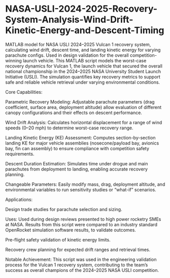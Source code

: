 # NASA-USLI-2024-2025-Recovery-System-Analysis-Wind-Drift-Kinetic-Energy-and-Descent-Timing
MATLAB model for NASA USLI 2024–2025 Vulcan 1 recovery system, calculating wind drift, descent time, and landing kinetic energy for varying parachute configs. Used in design validation for the overall competition-winning launch vehicle.
This MATLAB script models the worst-case recovery dynamics for Vulcan 1, the launch vehicle that secured the overall national championship in the 2024–2025 NASA University Student Launch Initiative (USLI). The simulation quantifies key recovery metrics to support safe and reliable vehicle retrieval under varying environmental conditions.

Core Capabilities:

Parametric Recovery Modeling: Adjustable parachute parameters (drag coefficient, surface area, deployment altitude) allow evaluation of different canopy configurations and their effects on descent performance.

Wind Drift Analysis: Calculates horizontal displacement for a range of wind speeds (0–20 mph) to determine worst-case recovery range.

Landing Kinetic Energy (KE) Assessment: Computes section-by-section landing KE for major vehicle assemblies (nosecone/payload bay, avionics bay, fin can assembly) to ensure compliance with competition safety requirements.

Descent Duration Estimation: Simulates time under drogue and main parachutes from deployment to landing, enabling accurate recovery planning.

Changeable Parameters: Easily modify mass, drag, deployment altitude, and environmental variables to run sensitivity studies or “what-if” scenarios.

Applications:

Design trade studies for parachute selection and sizing.

Uses:
Used during design reviews presented to high power rocketry SMEs at NASA. Results from this script were compared to an industry standard OpenRocket simulation software results, to validate outcomes.

Pre-flight safety validation of kinetic energy limits.

Recovery crew planning for expected drift ranges and retrieval times.

Notable Achievement:
This script was used in the engineering validation process for the Vulcan 1 recovery system, contributing to the team’s success as overall champions of the 2024–2025 NASA USLI competition.
